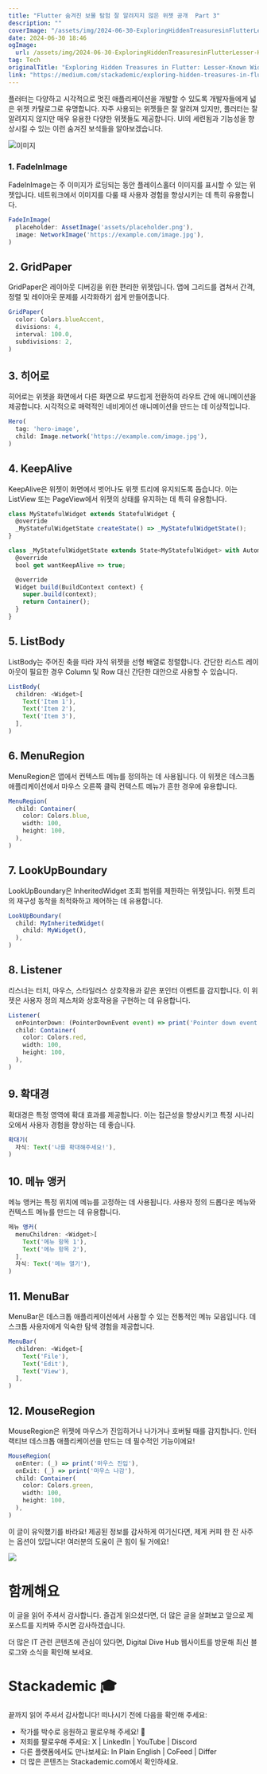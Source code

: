 ```yaml
---
title: "Flutter 숨겨진 보물 탐험 잘 알려지지 않은 위젯 공개  Part 3"
description: ""
coverImage: "/assets/img/2024-06-30-ExploringHiddenTreasuresinFlutterLesser-KnownWidgetsUnveiledPart3_0.png"
date: 2024-06-30 18:46
ogImage:
  url: /assets/img/2024-06-30-ExploringHiddenTreasuresinFlutterLesser-KnownWidgetsUnveiledPart3_0.png
tag: Tech
originalTitle: "Exploring Hidden Treasures in Flutter: Lesser-Known Widgets Unveiled — Part 3"
link: "https://medium.com/stackademic/exploring-hidden-treasures-in-flutter-lesser-known-widgets-unveiled-part-3-3c92242fa181"
---
```


플러터는 다양하고 시각적으로 멋진 애플리케이션을 개발할 수 있도록 개발자들에게 넓은 위젯 카탈로그로 유명합니다. 자주 사용되는 위젯들은 잘 알려져 있지만, 플러터는 잘 알려지지 않지만 매우 유용한 다양한 위젯들도 제공합니다. UI의 세련됨과 기능성을 향상시킬 수 있는 이런 숨겨진 보석들을 알아보겠습니다.

![이미지](/assets/img/2024-06-30-ExploringHiddenTreasuresinFlutterLesser-KnownWidgetsUnveiledPart3_0.png)

### 1. FadeInImage

FadeInImage는 주 이미지가 로딩되는 동안 플레이스홀더 이미지를 표시할 수 있는 위젯입니다. 네트워크에서 이미지를 다룰 때 사용자 경험을 향상시키는 데 특히 유용합니다.

<div class="content-ad"></div>

```js
FadeInImage(
  placeholder: AssetImage('assets/placeholder.png'),
  image: NetworkImage('https://example.com/image.jpg'),
)
```

## 2. GridPaper

GridPaper은 레이아웃 디버깅을 위한 편리한 위젯입니다. 앱에 그리드를 겹쳐서 간격, 정렬 및 레이아웃 문제를 시각화하기 쉽게 만들어줍니다.

```js
GridPaper(
  color: Colors.blueAccent,
  divisions: 4,
  interval: 100.0,
  subdivisions: 2,
)
```

<div class="content-ad"></div>

## 3. 히어로

히어로는 위젯을 화면에서 다른 화면으로 부드럽게 전환하여 라우트 간에 애니메이션을 제공합니다. 시각적으로 매력적인 네비게이션 애니메이션을 만드는 데 이상적입니다.

```js
Hero(
  tag: 'hero-image',
  child: Image.network('https://example.com/image.jpg'),
)
```

## 4. KeepAlive

<div class="content-ad"></div>

KeepAlive은 위젯이 화면에서 벗어나도 위젯 트리에 유지되도록 돕습니다. 이는 ListView 또는 PageView에서 위젯의 상태를 유지하는 데 특히 유용합니다.

```js
class MyStatefulWidget extends StatefulWidget {
  @override
  _MyStatefulWidgetState createState() => _MyStatefulWidgetState();
}

class _MyStatefulWidgetState extends State<MyStatefulWidget> with AutomaticKeepAliveClientMixin<MyStatefulWidget> {
  @override
  bool get wantKeepAlive => true;

  @override
  Widget build(BuildContext context) {
    super.build(context);
    return Container();
  }
}
```

## 5. ListBody

ListBody는 주어진 축을 따라 자식 위젯을 선형 배열로 정렬합니다. 간단한 리스트 레이아웃이 필요한 경우 Column 및 Row 대신 간단한 대안으로 사용할 수 있습니다.

<div class="content-ad"></div>

```js
ListBody(
  children: <Widget>[
    Text('Item 1'),
    Text('Item 2'),
    Text('Item 3'),
  ],
)
```

## 6. MenuRegion

MenuRegion은 앱에서 컨텍스트 메뉴를 정의하는 데 사용됩니다. 이 위젯은 데스크톱 애플리케이션에서 마우스 오른쪽 클릭 컨텍스트 메뉴가 흔한 경우에 유용합니다.

```js
MenuRegion(
  child: Container(
    color: Colors.blue,
    width: 100,
    height: 100,
  ),
)
```

<div class="content-ad"></div>

## 7. LookUpBoundary

LookUpBoundary은 InheritedWidget 조회 범위를 제한하는 위젯입니다. 위젯 트리의 재구성 동작을 최적화하고 제어하는 데 유용합니다.

```js
LookUpBoundary(
  child: MyInheritedWidget(
    child: MyWidget(),
  ),
)
```

## 8. Listener

<div class="content-ad"></div>

리스너는 터치, 마우스, 스타일러스 상호작용과 같은 포인터 이벤트를 감지합니다. 이 위젯은 사용자 정의 제스처와 상호작용을 구현하는 데 유용합니다.

```js
Listener(
  onPointerDown: (PointerDownEvent event) => print('Pointer down event'),
  child: Container(
    color: Colors.red,
    width: 100,
    height: 100,
  ),
)
```

## 9. 확대경

확대경은 특정 영역에 확대 효과를 제공합니다. 이는 접근성을 향상시키고 특정 시나리오에서 사용자 경험을 향상하는 데 좋습니다.

<div class="content-ad"></div>

```js
확대기(
  자식: Text('나를 확대해주세요!'),
)
```

## 10. 메뉴 앵커

메뉴 앵커는 특정 위치에 메뉴를 고정하는 데 사용됩니다. 사용자 정의 드롭다운 메뉴와 컨텍스트 메뉴를 만드는 데 유용합니다.

```js
메뉴 앵커(
  menuChildren: <Widget>[
    Text('메뉴 항목 1'),
    Text('메뉴 항목 2'),
  ],
  자식: Text('메뉴 열기'),
)
```

<div class="content-ad"></div>

## 11. MenuBar

MenuBar은 데스크톱 애플리케이션에서 사용할 수 있는 전통적인 메뉴 모음입니다. 데스크톱 사용자에게 익숙한 탐색 경험을 제공합니다.

```js
MenuBar(
  children: <Widget>[
    Text('File'),
    Text('Edit'),
    Text('View'),
  ],
)
```

## 12. MouseRegion

<div class="content-ad"></div>

MouseRegion은 위젯에 마우스가 진입하거나 나가거나 호버될 때를 감지합니다. 인터랙티브 데스크톱 애플리케이션을 만드는 데 필수적인 기능이에요!

```js
MouseRegion(
  onEnter: (_) => print('마우스 진입'),
  onExit: (_) => print('마우스 나감'),
  child: Container(
    color: Colors.green,
    width: 100,
    height: 100,
  ),
)
```

이 글이 유익했기를 바라요! 제공된 정보를 감사하게 여기신다면, 제게 커피 한 잔 사주는 옵션이 있답니다! 여러분의 도움이 큰 힘이 될 거에요!

<img src="/assets/img/2024-06-30-ExploringHiddenTreasuresinFlutterLesser-KnownWidgetsUnveiledPart3_1.png" />

<div class="content-ad"></div>

# 함께해요

이 글을 읽어 주셔서 감사합니다. 즐겁게 읽으셨다면, 더 많은 글을 살펴보고 앞으로 제 포스트를 지켜봐 주시면 감사하겠습니다.

더 많은 IT 관련 콘텐츠에 관심이 있다면, Digital Dive Hub 웹사이트를 방문해 최신 블로그와 소식을 확인해 보세요.

# Stackademic 🎓

<div class="content-ad"></div>

끝까지 읽어 주셔서 감사합니다! 떠나시기 전에 다음을 확인해 주세요:

- 작가를 박수로 응원하고 팔로우해 주세요! 👏
- 저희를 팔로우해 주세요: X | LinkedIn | YouTube | Discord
- 다른 플랫폼에서도 만나보세요: In Plain English | CoFeed | Differ
- 더 많은 콘텐츠는 Stackademic.com에서 확인하세요.
